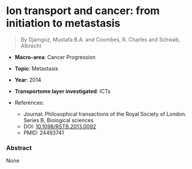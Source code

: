 # Ion transport and cancer: from initiation to metastasis

> By Djamgoz, Mustafa B.A. and Coombes, R. Charles and Schwab, Albrecht

- **Macro-area**: Cancer Progression
- **Topic**: Metastasis
- **Year**: 2014
- **Transportome layer investigated**: ICTs

- References:
  - Journal: Philosophical transactions of the Royal Society of London. Series B, Biological sciences
  - DOI: [10.1098/RSTB.2013.0092](https://doi.org/10.1098/RSTB.2013.0092)
  - PMID: 24493741

### Abstract

None
